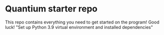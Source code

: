 # Quantium starter repo
This repo contains everything you need to get started on the program! Good luck!
"Set up Python 3.9 virtual environment and installed dependencies"
